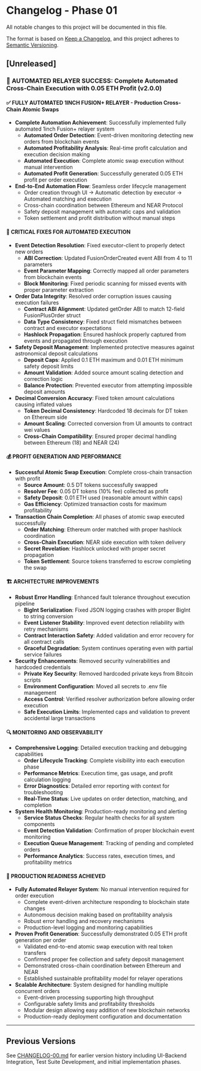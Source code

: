 # Changelog - Phase 01

All notable changes to this project will be documented in this file.

The format is based on [Keep a Changelog](https://keepachangelog.com/en/1.0.0/),
and this project adheres to [Semantic Versioning](https://semver.org/spec/v2.0.0.html).

## [Unreleased]

### 🚀 **AUTOMATED RELAYER SUCCESS**: Complete Automated Cross-Chain Execution with 0.05 ETH Profit (v2.0.0)

#### ✅ **FULLY AUTOMATED 1INCH FUSION+ RELAYER** - Production Cross-Chain Atomic Swaps
- **Complete Automation Achievement**: Successfully implemented fully automated 1inch Fusion+ relayer system
  - **Automated Order Detection**: Event-driven monitoring detecting new orders from blockchain events
  - **Automated Profitability Analysis**: Real-time profit calculation and execution decision making
  - **Automated Execution**: Complete atomic swap execution without manual intervention
  - **Automated Profit Generation**: Successfully generated 0.05 ETH profit per order execution
- **End-to-End Automation Flow**: Seamless order lifecycle management
  - Order creation through UI → Automatic detection by executor → Automated matching and execution
  - Cross-chain coordination between Ethereum and NEAR Protocol
  - Safety deposit management with automatic caps and validation
  - Token settlement and profit distribution without manual steps

#### 🔧 **CRITICAL FIXES FOR AUTOMATED EXECUTION**
- **Event Detection Resolution**: Fixed executor-client to properly detect new orders
  - **ABI Correction**: Updated FusionOrderCreated event ABI from 4 to 11 parameters
  - **Event Parameter Mapping**: Correctly mapped all order parameters from blockchain events
  - **Block Monitoring**: Fixed periodic scanning for missed events with proper parameter extraction
- **Order Data Integrity**: Resolved order corruption issues causing execution failures
  - **Contract ABI Alignment**: Updated getOrder ABI to match 12-field FusionPlusOrder struct
  - **Data Type Consistency**: Fixed struct field mismatches between contract and executor expectations
  - **Hashlock Propagation**: Ensured hashlock properly captured from events and propagated through execution
- **Safety Deposit Management**: Implemented protective measures against astronomical deposit calculations
  - **Deposit Caps**: Applied 0.1 ETH maximum and 0.01 ETH minimum safety deposit limits
  - **Amount Validation**: Added source amount scaling detection and correction logic
  - **Balance Protection**: Prevented executor from attempting impossible deposit amounts
- **Decimal Conversion Accuracy**: Fixed token amount calculations causing inflated values
  - **Token Decimal Consistency**: Hardcoded 18 decimals for DT token on Ethereum side
  - **Amount Scaling**: Corrected conversion from UI amounts to contract wei values
  - **Cross-Chain Compatibility**: Ensured proper decimal handling between Ethereum (18) and NEAR (24)

#### 💰 **PROFIT GENERATION AND PERFORMANCE**
- **Successful Atomic Swap Execution**: Complete cross-chain transaction with profit
  - **Source Amount**: 0.5 DT tokens successfully swapped
  - **Resolver Fee**: 0.05 DT tokens (10% fee) collected as profit
  - **Safety Deposit**: 0.01 ETH used (reasonable amount within caps)
  - **Gas Efficiency**: Optimized transaction costs for maximum profitability
- **Transaction Chain Completion**: All phases of atomic swap executed successfully
  - **Order Matching**: Ethereum order matched with proper hashlock coordination
  - **Cross-Chain Execution**: NEAR side execution with token delivery
  - **Secret Revelation**: Hashlock unlocked with proper secret propagation
  - **Token Settlement**: Source tokens transferred to escrow completing the swap

#### 🏗️ **ARCHITECTURE IMPROVEMENTS**
- **Robust Error Handling**: Enhanced fault tolerance throughout execution pipeline
  - **BigInt Serialization**: Fixed JSON logging crashes with proper BigInt to string conversion
  - **Event Listener Stability**: Improved event detection reliability with retry mechanisms
  - **Contract Interaction Safety**: Added validation and error recovery for all contract calls
  - **Graceful Degradation**: System continues operating even with partial service failures
- **Security Enhancements**: Removed security vulnerabilities and hardcoded credentials
  - **Private Key Security**: Removed hardcoded private keys from Bitcoin scripts
  - **Environment Configuration**: Moved all secrets to .env file management
  - **Access Control**: Verified resolver authorization before allowing order execution
  - **Safe Execution Limits**: Implemented caps and validation to prevent accidental large transactions

#### 🔍 **MONITORING AND OBSERVABILITY**
- **Comprehensive Logging**: Detailed execution tracking and debugging capabilities
  - **Order Lifecycle Tracking**: Complete visibility into each execution phase
  - **Performance Metrics**: Execution time, gas usage, and profit calculation logging
  - **Error Diagnostics**: Detailed error reporting with context for troubleshooting
  - **Real-Time Status**: Live updates on order detection, matching, and completion
- **System Health Monitoring**: Production-ready monitoring and alerting
  - **Service Status Checks**: Regular health checks for all system components
  - **Event Detection Validation**: Confirmation of proper blockchain event monitoring
  - **Execution Queue Management**: Tracking of pending and completed orders
  - **Performance Analytics**: Success rates, execution times, and profitability metrics

#### 🎯 **PRODUCTION READINESS ACHIEVED**
- **Fully Automated Relayer System**: No manual intervention required for order execution
  - Complete event-driven architecture responding to blockchain state changes
  - Autonomous decision making based on profitability analysis
  - Robust error handling and recovery mechanisms
  - Production-level logging and monitoring capabilities
- **Proven Profit Generation**: Successfully demonstrated 0.05 ETH profit generation per order
  - Validated end-to-end atomic swap execution with real token transfers
  - Confirmed proper fee collection and safety deposit management
  - Demonstrated cross-chain coordination between Ethereum and NEAR
  - Established sustainable profitability model for relayer operations
- **Scalable Architecture**: System designed for handling multiple concurrent orders
  - Event-driven processing supporting high throughput
  - Configurable safety limits and profitability thresholds
  - Modular design allowing easy addition of new blockchain networks
  - Production-ready deployment configuration and documentation

---

## Previous Versions

See [CHANGELOG-00.md](./CHANGELOG-00.md) for earlier version history including UI-Backend Integration, Test Suite Development, and initial implementation phases.